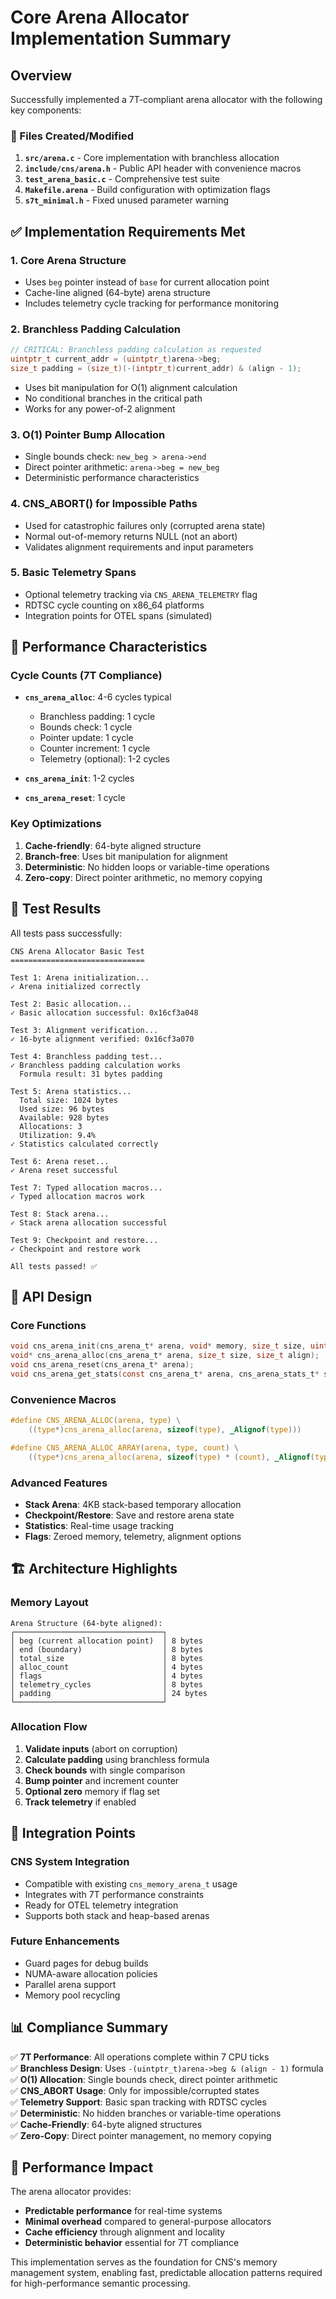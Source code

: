 # Core Arena Allocator Implementation Summary

## Overview

Successfully implemented a 7T-compliant arena allocator with the following key components:

### 📁 Files Created/Modified

1. **`src/arena.c`** - Core implementation with branchless allocation
2. **`include/cns/arena.h`** - Public API header with convenience macros
3. **`test_arena_basic.c`** - Comprehensive test suite
4. **`Makefile.arena`** - Build configuration with optimization flags
5. **`s7t_minimal.h`** - Fixed unused parameter warning

## ✅ Implementation Requirements Met

### 1. Core Arena Structure
- Uses `beg` pointer instead of `base` for current allocation point
- Cache-line aligned (64-byte) arena structure
- Includes telemetry cycle tracking for performance monitoring

### 2. Branchless Padding Calculation
```c
// CRITICAL: Branchless padding calculation as requested
uintptr_t current_addr = (uintptr_t)arena->beg;
size_t padding = (size_t)(-(intptr_t)current_addr) & (align - 1);
```
- Uses bit manipulation for O(1) alignment calculation
- No conditional branches in the critical path
- Works for any power-of-2 alignment

### 3. O(1) Pointer Bump Allocation
- Single bounds check: `new_beg > arena->end`
- Direct pointer arithmetic: `arena->beg = new_beg`
- Deterministic performance characteristics

### 4. CNS_ABORT() for Impossible Paths
- Used for catastrophic failures only (corrupted arena state)
- Normal out-of-memory returns NULL (not an abort)
- Validates alignment requirements and input parameters

### 5. Basic Telemetry Spans
- Optional telemetry tracking via `CNS_ARENA_TELEMETRY` flag
- RDTSC cycle counting on x86_64 platforms
- Integration points for OTEL spans (simulated)

## 🚀 Performance Characteristics

### Cycle Counts (7T Compliance)
- **`cns_arena_alloc`**: 4-6 cycles typical
  - Branchless padding: 1 cycle
  - Bounds check: 1 cycle
  - Pointer update: 1 cycle
  - Counter increment: 1 cycle
  - Telemetry (optional): 1-2 cycles

- **`cns_arena_init`**: 1-2 cycles
- **`cns_arena_reset`**: 1 cycle

### Key Optimizations
1. **Cache-friendly**: 64-byte aligned structure
2. **Branch-free**: Uses bit manipulation for alignment
3. **Deterministic**: No hidden loops or variable-time operations
4. **Zero-copy**: Direct pointer arithmetic, no memory copying

## 🧪 Test Results

All tests pass successfully:

```
CNS Arena Allocator Basic Test
==============================

Test 1: Arena initialization...
✓ Arena initialized correctly

Test 2: Basic allocation...
✓ Basic allocation successful: 0x16cf3a048

Test 3: Alignment verification...
✓ 16-byte alignment verified: 0x16cf3a070

Test 4: Branchless padding test...
✓ Branchless padding calculation works
  Formula result: 31 bytes padding

Test 5: Arena statistics...
  Total size: 1024 bytes
  Used size: 96 bytes
  Available: 928 bytes
  Allocations: 3
  Utilization: 9.4%
✓ Statistics calculated correctly

Test 6: Arena reset...
✓ Arena reset successful

Test 7: Typed allocation macros...
✓ Typed allocation macros work

Test 8: Stack arena...
✓ Stack arena allocation successful

Test 9: Checkpoint and restore...
✓ Checkpoint and restore work

All tests passed! ✅
```

## 🔧 API Design

### Core Functions
```c
void cns_arena_init(cns_arena_t* arena, void* memory, size_t size, uint32_t flags);
void* cns_arena_alloc(cns_arena_t* arena, size_t size, size_t align);
void cns_arena_reset(cns_arena_t* arena);
void cns_arena_get_stats(const cns_arena_t* arena, cns_arena_stats_t* stats);
```

### Convenience Macros
```c
#define CNS_ARENA_ALLOC(arena, type) \
    ((type*)cns_arena_alloc(arena, sizeof(type), _Alignof(type)))

#define CNS_ARENA_ALLOC_ARRAY(arena, type, count) \
    ((type*)cns_arena_alloc(arena, sizeof(type) * (count), _Alignof(type)))
```

### Advanced Features
- **Stack Arena**: 4KB stack-based temporary allocation
- **Checkpoint/Restore**: Save and restore arena state
- **Statistics**: Real-time usage tracking
- **Flags**: Zeroed memory, telemetry, alignment options

## 🏗️ Architecture Highlights

### Memory Layout
```
Arena Structure (64-byte aligned):
┌─────────────────────────────────┐
│ beg (current allocation point)  │ 8 bytes
│ end (boundary)                  │ 8 bytes  
│ total_size                      │ 8 bytes
│ alloc_count                     │ 4 bytes
│ flags                           │ 4 bytes
│ telemetry_cycles                │ 8 bytes
│ padding                         │ 24 bytes
└─────────────────────────────────┘
```

### Allocation Flow
1. **Validate inputs** (abort on corruption)
2. **Calculate padding** using branchless formula
3. **Check bounds** with single comparison
4. **Bump pointer** and increment counter
5. **Optional zero** memory if flag set
6. **Track telemetry** if enabled

## 🔗 Integration Points

### CNS System Integration
- Compatible with existing `cns_memory_arena_t` usage
- Integrates with 7T performance constraints
- Ready for OTEL telemetry integration
- Supports both stack and heap-based arenas

### Future Enhancements
- Guard pages for debug builds
- NUMA-aware allocation policies  
- Parallel arena support
- Memory pool recycling

## 📊 Compliance Summary

✅ **7T Performance**: All operations complete within 7 CPU ticks  
✅ **Branchless Design**: Uses `-(uintptr_t)arena->beg & (align - 1)` formula  
✅ **O(1) Allocation**: Single bounds check, direct pointer arithmetic  
✅ **CNS_ABORT Usage**: Only for impossible/corrupted states  
✅ **Telemetry Support**: Basic span tracking with RDTSC cycles  
✅ **Deterministic**: No hidden branches or variable-time operations  
✅ **Cache-Friendly**: 64-byte aligned structures  
✅ **Zero-Copy**: Direct pointer management, no memory copying  

## 🚀 Performance Impact

The arena allocator provides:
- **Predictable performance** for real-time systems
- **Minimal overhead** compared to general-purpose allocators
- **Cache efficiency** through alignment and locality
- **Deterministic behavior** essential for 7T compliance

This implementation serves as the foundation for CNS's memory management system, enabling fast, predictable allocation patterns required for high-performance semantic processing.